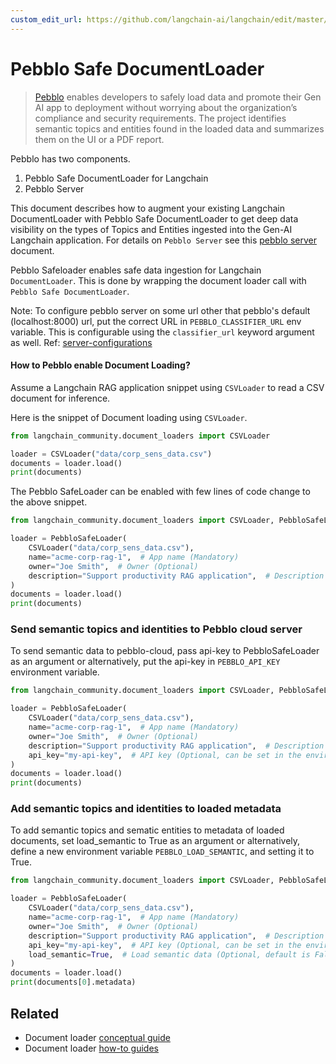 ```yaml
---
custom_edit_url: https://github.com/langchain-ai/langchain/edit/master/docs/docs/integrations/document_loaders/pebblo.ipynb
---
```

# Pebblo Safe DocumentLoader

> [Pebblo](https://daxa-ai.github.io/pebblo/) enables developers to safely load data and promote their Gen AI app to deployment without worrying about the organization’s compliance and security requirements. The project identifies semantic topics and entities found in the loaded data and summarizes them on the UI or a PDF report.

Pebblo has two components.

1. Pebblo Safe DocumentLoader for Langchain
1. Pebblo Server

This document describes how to augment your existing Langchain DocumentLoader with Pebblo Safe DocumentLoader to get deep data visibility on the types of Topics and Entities ingested into the Gen-AI Langchain application. For details on `Pebblo Server` see this [pebblo server](https://daxa-ai.github.io/pebblo/daemon) document.

Pebblo Safeloader enables safe data ingestion for Langchain `DocumentLoader`. This is done by wrapping the document loader call with `Pebblo Safe DocumentLoader`.

Note: To configure pebblo server on some url other that pebblo's default (localhost:8000) url, put the correct URL in `PEBBLO_CLASSIFIER_URL` env variable. This is configurable using the `classifier_url` keyword argument as well. Ref: [server-configurations](https://daxa-ai.github.io/pebblo/config)

#### How to Pebblo enable Document Loading?

Assume a Langchain RAG application snippet using `CSVLoader` to read a CSV document for inference.

Here is the snippet of Document loading using `CSVLoader`.


```python
from langchain_community.document_loaders import CSVLoader

loader = CSVLoader("data/corp_sens_data.csv")
documents = loader.load()
print(documents)
```

The Pebblo SafeLoader can be enabled with few lines of code change to the above snippet.


```python
from langchain_community.document_loaders import CSVLoader, PebbloSafeLoader

loader = PebbloSafeLoader(
    CSVLoader("data/corp_sens_data.csv"),
    name="acme-corp-rag-1",  # App name (Mandatory)
    owner="Joe Smith",  # Owner (Optional)
    description="Support productivity RAG application",  # Description (Optional)
)
documents = loader.load()
print(documents)
```

### Send semantic topics and identities to Pebblo cloud server

To send semantic data to pebblo-cloud, pass api-key to PebbloSafeLoader as an argument or alternatively, put the api-key in `PEBBLO_API_KEY` environment variable.


```python
from langchain_community.document_loaders import CSVLoader, PebbloSafeLoader

loader = PebbloSafeLoader(
    CSVLoader("data/corp_sens_data.csv"),
    name="acme-corp-rag-1",  # App name (Mandatory)
    owner="Joe Smith",  # Owner (Optional)
    description="Support productivity RAG application",  # Description (Optional)
    api_key="my-api-key",  # API key (Optional, can be set in the environment variable PEBBLO_API_KEY)
)
documents = loader.load()
print(documents)
```

### Add semantic topics and identities to loaded metadata

To add semantic topics and sematic entities to metadata of loaded documents, set load_semantic to True as an argument or alternatively, define a new environment variable `PEBBLO_LOAD_SEMANTIC`, and setting it to True.


```python
from langchain_community.document_loaders import CSVLoader, PebbloSafeLoader

loader = PebbloSafeLoader(
    CSVLoader("data/corp_sens_data.csv"),
    name="acme-corp-rag-1",  # App name (Mandatory)
    owner="Joe Smith",  # Owner (Optional)
    description="Support productivity RAG application",  # Description (Optional)
    api_key="my-api-key",  # API key (Optional, can be set in the environment variable PEBBLO_API_KEY)
    load_semantic=True,  # Load semantic data (Optional, default is False, can be set in the environment variable PEBBLO_LOAD_SEMANTIC)
)
documents = loader.load()
print(documents[0].metadata)
```


## Related

- Document loader [conceptual guide](/docs/concepts/#document-loaders)
- Document loader [how-to guides](/docs/how_to/#document-loaders)
